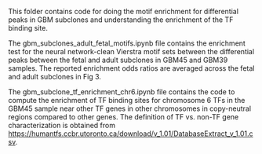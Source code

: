 This folder contains code for doing the motif enrichment for differential peaks in GBM subclones and understanding the enrichment of the TF binding site.


The gbm_subclones_adult_fetal_motifs.ipynb file contains the enrichment test for the neural network-clean Vierstra motif sets between the differential peaks between the fetal and adult subclones in GBM45 and GBM39 samples. The reported enrichment odds ratios are averaged across the fetal and adult subclones in Fig 3.


The gbm_subclone_tf_enrichment_chr6.ipynb file contains the code to compute the enrichment of TF binding sites for chromosome 6 TFs in the GBM45 sample near other TF genes in other chromosomes in copy-neutral regions compared to other genes. The definition of TF vs. non-TF gene characterization is obtained from https://humantfs.ccbr.utoronto.ca/download/v_1.01/DatabaseExtract_v_1.01.csv. 
